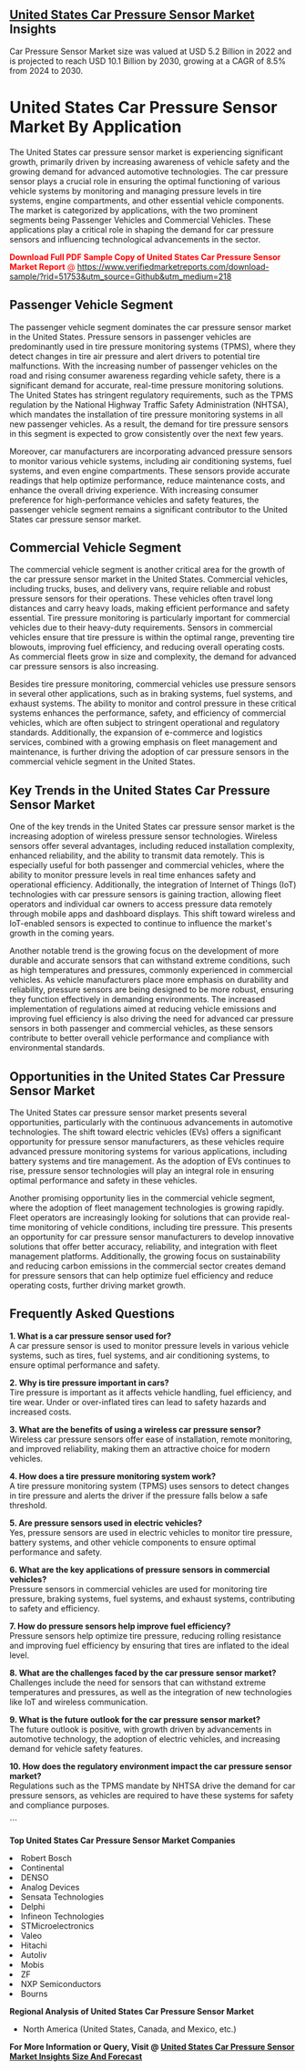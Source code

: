<h2><a href="https://www.verifiedmarketreports.com/download-sample/?rid=51753&amp;utm_source=Github&amp;utm_medium=218" target="_blank">United States Car Pressure Sensor Market</a> Insights</h2><p>Car Pressure Sensor Market size was valued at USD 5.2 Billion in 2022 and is projected to reach USD 10.1 Billion by 2030, growing at a CAGR of 8.5% from 2024 to 2030.</p><p> <h1>United States Car Pressure Sensor Market By Application</h1> <p>The United States car pressure sensor market is experiencing significant growth, primarily driven by increasing awareness of vehicle safety and the growing demand for advanced automotive technologies. The car pressure sensor plays a crucial role in ensuring the optimal functioning of various vehicle systems by monitoring and managing pressure levels in tire systems, engine compartments, and other essential vehicle components. The market is categorized by applications, with the two prominent segments being Passenger Vehicles and Commercial Vehicles. These applications play a critical role in shaping the demand for car pressure sensors and influencing technological advancements in the sector.</p> <p><p><span class=""><span style="color: #ff0000;"><strong>Download Full PDF Sample Copy of United States Car Pressure Sensor Market Report</strong> @ </span><a href="https://www.verifiedmarketreports.com/download-sample/?rid=51753&amp;utm_source=Github&amp;utm_medium=218" target="_blank">https://www.verifiedmarketreports.com/download-sample/?rid=51753&amp;utm_source=Github&amp;utm_medium=218</a></span></p></p> <h2>Passenger Vehicle Segment</h2> <p>The passenger vehicle segment dominates the car pressure sensor market in the United States. Pressure sensors in passenger vehicles are predominantly used in tire pressure monitoring systems (TPMS), where they detect changes in tire air pressure and alert drivers to potential tire malfunctions. With the increasing number of passenger vehicles on the road and rising consumer awareness regarding vehicle safety, there is a significant demand for accurate, real-time pressure monitoring solutions. The United States has stringent regulatory requirements, such as the TPMS regulation by the National Highway Traffic Safety Administration (NHTSA), which mandates the installation of tire pressure monitoring systems in all new passenger vehicles. As a result, the demand for tire pressure sensors in this segment is expected to grow consistently over the next few years.</p> <p>Moreover, car manufacturers are incorporating advanced pressure sensors to monitor various vehicle systems, including air conditioning systems, fuel systems, and even engine compartments. These sensors provide accurate readings that help optimize performance, reduce maintenance costs, and enhance the overall driving experience. With increasing consumer preference for high-performance vehicles and safety features, the passenger vehicle segment remains a significant contributor to the United States car pressure sensor market.</p> <h2>Commercial Vehicle Segment</h2> <p>The commercial vehicle segment is another critical area for the growth of the car pressure sensor market in the United States. Commercial vehicles, including trucks, buses, and delivery vans, require reliable and robust pressure sensors for their operations. These vehicles often travel long distances and carry heavy loads, making efficient performance and safety essential. Tire pressure monitoring is particularly important for commercial vehicles due to their heavy-duty requirements. Sensors in commercial vehicles ensure that tire pressure is within the optimal range, preventing tire blowouts, improving fuel efficiency, and reducing overall operating costs. As commercial fleets grow in size and complexity, the demand for advanced car pressure sensors is also increasing.</p> <p>Besides tire pressure monitoring, commercial vehicles use pressure sensors in several other applications, such as in braking systems, fuel systems, and exhaust systems. The ability to monitor and control pressure in these critical systems enhances the performance, safety, and efficiency of commercial vehicles, which are often subject to stringent operational and regulatory standards. Additionally, the expansion of e-commerce and logistics services, combined with a growing emphasis on fleet management and maintenance, is further driving the adoption of car pressure sensors in the commercial vehicle segment in the United States.</p> <h2>Key Trends in the United States Car Pressure Sensor Market</h2> <p>One of the key trends in the United States car pressure sensor market is the increasing adoption of wireless pressure sensor technologies. Wireless sensors offer several advantages, including reduced installation complexity, enhanced reliability, and the ability to transmit data remotely. This is especially useful for both passenger and commercial vehicles, where the ability to monitor pressure levels in real time enhances safety and operational efficiency. Additionally, the integration of Internet of Things (IoT) technologies with car pressure sensors is gaining traction, allowing fleet operators and individual car owners to access pressure data remotely through mobile apps and dashboard displays. This shift toward wireless and IoT-enabled sensors is expected to continue to influence the market's growth in the coming years.</p> <p>Another notable trend is the growing focus on the development of more durable and accurate sensors that can withstand extreme conditions, such as high temperatures and pressures, commonly experienced in commercial vehicles. As vehicle manufacturers place more emphasis on durability and reliability, pressure sensors are being designed to be more robust, ensuring they function effectively in demanding environments. The increased implementation of regulations aimed at reducing vehicle emissions and improving fuel efficiency is also driving the need for advanced car pressure sensors in both passenger and commercial vehicles, as these sensors contribute to better overall vehicle performance and compliance with environmental standards.</p> <h2>Opportunities in the United States Car Pressure Sensor Market</h2> <p>The United States car pressure sensor market presents several opportunities, particularly with the continuous advancements in automotive technologies. The shift toward electric vehicles (EVs) offers a significant opportunity for pressure sensor manufacturers, as these vehicles require advanced pressure monitoring systems for various applications, including battery systems and tire management. As the adoption of EVs continues to rise, pressure sensor technologies will play an integral role in ensuring optimal performance and safety in these vehicles.</p> <p>Another promising opportunity lies in the commercial vehicle segment, where the adoption of fleet management technologies is growing rapidly. Fleet operators are increasingly looking for solutions that can provide real-time monitoring of vehicle conditions, including tire pressure. This presents an opportunity for car pressure sensor manufacturers to develop innovative solutions that offer better accuracy, reliability, and integration with fleet management platforms. Additionally, the growing focus on sustainability and reducing carbon emissions in the commercial sector creates demand for pressure sensors that can help optimize fuel efficiency and reduce operating costs, further driving market growth.</p> <h2>Frequently Asked Questions</h2> <p><b>1. What is a car pressure sensor used for?</b><br>A car pressure sensor is used to monitor pressure levels in various vehicle systems, such as tires, fuel systems, and air conditioning systems, to ensure optimal performance and safety.</p> <p><b>2. Why is tire pressure important in cars?</b><br>Tire pressure is important as it affects vehicle handling, fuel efficiency, and tire wear. Under or over-inflated tires can lead to safety hazards and increased costs.</p> <p><b>3. What are the benefits of using a wireless car pressure sensor?</b><br>Wireless car pressure sensors offer ease of installation, remote monitoring, and improved reliability, making them an attractive choice for modern vehicles.</p> <p><b>4. How does a tire pressure monitoring system work?</b><br>A tire pressure monitoring system (TPMS) uses sensors to detect changes in tire pressure and alerts the driver if the pressure falls below a safe threshold.</p> <p><b>5. Are pressure sensors used in electric vehicles?</b><br>Yes, pressure sensors are used in electric vehicles to monitor tire pressure, battery systems, and other vehicle components to ensure optimal performance and safety.</p> <p><b>6. What are the key applications of pressure sensors in commercial vehicles?</b><br>Pressure sensors in commercial vehicles are used for monitoring tire pressure, braking systems, fuel systems, and exhaust systems, contributing to safety and efficiency.</p> <p><b>7. How do pressure sensors help improve fuel efficiency?</b><br>Pressure sensors help optimize tire pressure, reducing rolling resistance and improving fuel efficiency by ensuring that tires are inflated to the ideal level.</p> <p><b>8. What are the challenges faced by the car pressure sensor market?</b><br>Challenges include the need for sensors that can withstand extreme temperatures and pressures, as well as the integration of new technologies like IoT and wireless communication.</p> <p><b>9. What is the future outlook for the car pressure sensor market?</b><br>The future outlook is positive, with growth driven by advancements in automotive technology, the adoption of electric vehicles, and increasing demand for vehicle safety features.</p> <p><b>10. How does the regulatory environment impact the car pressure sensor market?</b><br>Regulations such as the TPMS mandate by NHTSA drive the demand for car pressure sensors, as vehicles are required to have these systems for safety and compliance purposes.</p> ```</p><p><strong>Top United States Car Pressure Sensor Market Companies</strong></p><div data-test-id=""><p><li>Robert Bosch</li><li> Continental</li><li> DENSO</li><li> Analog Devices</li><li> Sensata Technologies</li><li> Delphi</li><li> Infineon Technologies</li><li> STMicroelectronics</li><li> Valeo</li><li> Hitachi</li><li> Autoliv</li><li> Mobis</li><li> ZF</li><li> NXP Semiconductors</li><li> Bourns</li></p><div><strong>Regional Analysis of&nbsp;United States Car Pressure Sensor Market</strong></div><ul><li dir="ltr"><p dir="ltr">North America&nbsp;(United States, Canada, and Mexico, etc.)</p></li></ul><p><strong>For More Information or Query, Visit @&nbsp;</strong><strong><a href="https://www.verifiedmarketreports.com/product/global-car-pressure-sensor-market-2019-by-manufacturers-regions-type-and-application-forecast-to-2024/?utm_source=Github&amp;utm_medium=218" target="_blank">United States Car Pressure Sensor Market Insights Size And Forecast</a></strong></p></div>

